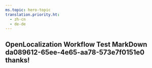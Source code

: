 ```yaml
---
ms.topic: hero-topic
translation.priority.ht: 
  - zh-cn
  - de-de
---
```

## OpenLocalization Workflow Test MarkDown da089612-65ee-4e65-aa78-573e7f0151e0 thanks!
